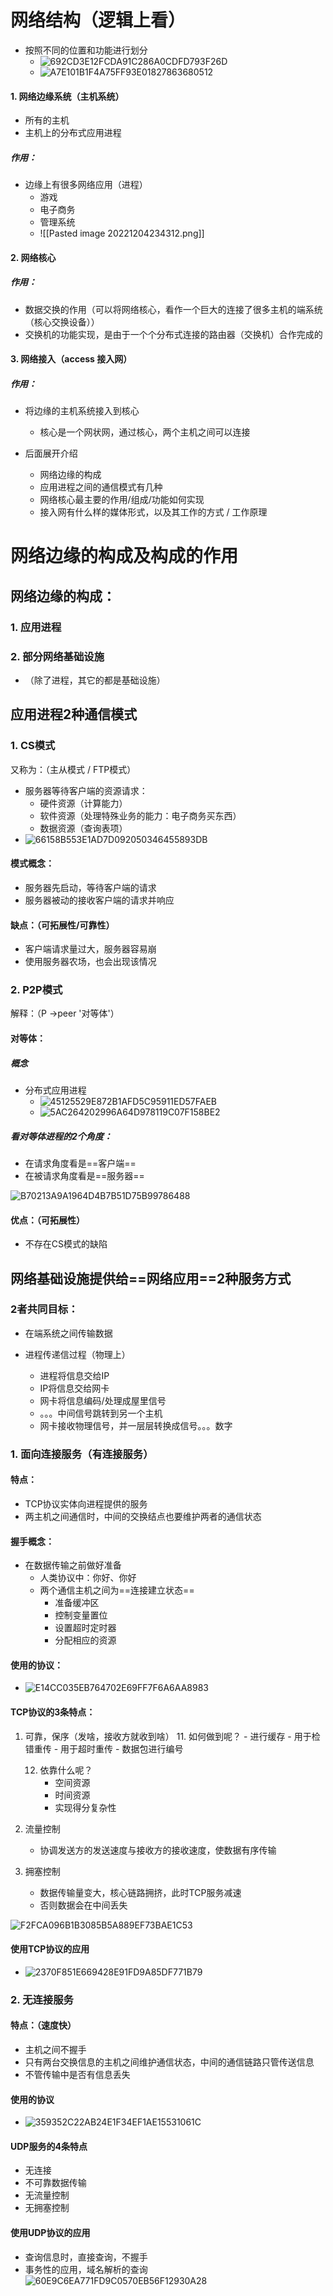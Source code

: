 # 网络结构（逻辑上看）
- 按照不同的位置和功能进行划分
  - ![692CD3E12FCDA91C286A0CDFD793F26D](https://cnchu-1310638968.cos.ap-nanjing.myqcloud.com/%E5%8D%9A%E5%AE%A2%E5%9B%BE%E7%89%87%E6%80%BB%E7%B1%BB/java/202304241326945.png)
  - ![A7E101B1F4A75FF93E01827863680512](https://cnchu-1310638968.cos.ap-nanjing.myqcloud.com/%E5%8D%9A%E5%AE%A2%E5%9B%BE%E7%89%87%E6%80%BB%E7%B1%BB/java/202304241326050.png)

#### 1. 网络边缘系统（主机系统）
- 所有的主机
- 主机上的分布式应用进程


##### 作用：
- 边缘上有很多网络应用（进程）
	- 游戏
	- 电子商务
	- 管理系统
	- ![[Pasted image 20221204234312.png]]



#### 2. 网络核心
##### 作用：
- 数据交换的作用（可以将网络核心，看作一个巨大的连接了很多主机的端系统（核心交换设备））
- 交换机的功能实现，是由于一个个分布式连接的路由器（交换机）合作完成的


#### 3. 网络接入（access 接入网）

##### 作用：
- 将边缘的主机系统接入到核心
	- 核心是一个网状网，通过核心，两个主机之间可以连接


- 后面展开介绍
	- 网络边缘的构成
	- 应用进程之间的通信模式有几种
	- 网络核心最主要的作用/组成/功能如何实现
	- 接入网有什么样的媒体形式，以及其工作的方式 / 工作原理

# 网络边缘的构成及构成的作用

## 网络边缘的构成：

### 1. 应用进程
### 2. 部分网络基础设施
- （除了进程，其它的都是基础设施）

## 应用进程2种通信模式

### 1. CS模式

又称为：（主从模式 / FTP模式）


- 服务器等待客户端的资源请求：
	- 硬件资源（计算能力）
	- 软件资源（处理特殊业务的能力：电子商务买东西）
	- 数据资源（查询表项）
- ![66158B553E1AD7D092050346455893DB](https://cnchu-1310638968.cos.ap-nanjing.myqcloud.com/%E5%8D%9A%E5%AE%A2%E5%9B%BE%E7%89%87%E6%80%BB%E7%B1%BB/java/202304241327559.png)


#### 模式概念：

- 服务器先启动，等待客户端的请求
- 服务器被动的接收客户端的请求并响应

#### 缺点：（可拓展性/可靠性）

- 客户端请求量过大，服务器容易崩
- 使用服务器农场，也会出现该情况

### 2. P2P模式

解释：（P ->peer '对等体'）

#### 对等体：

##### 概念

- 分布式应用进程
  - ![45125529E872B1AFD5C95911ED57FAEB](https://cnchu-1310638968.cos.ap-nanjing.myqcloud.com/%E5%8D%9A%E5%AE%A2%E5%9B%BE%E7%89%87%E6%80%BB%E7%B1%BB/java/202304241328076.png)
  - ![5AC264202996A64D978119C07F158BE2](https://cnchu-1310638968.cos.ap-nanjing.myqcloud.com/%E5%8D%9A%E5%AE%A2%E5%9B%BE%E7%89%87%E6%80%BB%E7%B1%BB/java/202304241328448.png)


##### 看对等体进程的2个角度：
- 在请求角度看是==客户端==
- 在被请求角度看是==服务器==

![B70213A9A1964D4B7B51D75B99786488](https://cnchu-1310638968.cos.ap-nanjing.myqcloud.com/%E5%8D%9A%E5%AE%A2%E5%9B%BE%E7%89%87%E6%80%BB%E7%B1%BB/java/202304241328566.png)

#### 优点：（可拓展性）

- 不存在CS模式的缺陷





## 网络基础设施提供给==网络应用==2种服务方式

### 2者共同目标：
- 在端系统之间传输数据

- 进程传递信过程（物理上）
	- 进程将信息交给IP
	- IP将信息交给网卡
	- 网卡将信息编码/处理成屋里信号
	- 。。。中间信号跳转到另一个主机
	- 网卡接收物理信号，并一层层转换成信号。。。数字


### 1. 面向连接服务（有连接服务）

#### 特点：
- TCP协议实体向进程提供的服务
- 两主机之间通信时，中间的交换结点也要维护两者的通信状态



#### 握手概念：
- 在数据传输之前做好准备
	- 人类协议中：你好、你好
	- 两个通信主机之间为==连接建立状态==
		- 准备缓冲区
		- 控制变量置位
		- 设置超时定时器
		- 分配相应的资源

#### 使用的协议：
- ![E14CC035EB764702E69FF7F6A6AA8983](https://cnchu-1310638968.cos.ap-nanjing.myqcloud.com/%E5%8D%9A%E5%AE%A2%E5%9B%BE%E7%89%87%E6%80%BB%E7%B1%BB/java/202304241328365.png)

#### TCP协议的3条特点：

1. 可靠，保序（发啥，接收方就收到啥）
	11. 如何做到呢？
		- 进行缓存
			- 用于检错重传
			- 用于超时重传
		- 数据包进行编号

	12. 依靠什么呢？
		- 空间资源
		- 时间资源
		- 实现得分复杂性

2.  流量控制
	- 协调发送方的发送速度与接收方的接收速度，使数据有序传输

3. 拥塞控制 
	- 数据传输量变大，核心链路拥挤，此时TCP服务减速
	- 否则数据会在中间丢失

![F2FCA096B1B3085B5A889EF73BAE1C53](https://cnchu-1310638968.cos.ap-nanjing.myqcloud.com/%E5%8D%9A%E5%AE%A2%E5%9B%BE%E7%89%87%E6%80%BB%E7%B1%BB/java/202304241329765.png)

#### 使用TCP协议的应用
- ![2370F851E669428E91FD9A85DF771B79](https://cnchu-1310638968.cos.ap-nanjing.myqcloud.com/%E5%8D%9A%E5%AE%A2%E5%9B%BE%E7%89%87%E6%80%BB%E7%B1%BB/java/202304241329622.png)

### 2. 无连接服务

#### 特点：（速度快）
- 主机之间不握手
- 只有两台交换信息的主机之间维护通信状态，中间的通信链路只管传送信息
- 不管传输中是否有信息丢失


#### 使用的协议

- ![359352C22AB24E1F34EF1AE15531061C](https://cnchu-1310638968.cos.ap-nanjing.myqcloud.com/%E5%8D%9A%E5%AE%A2%E5%9B%BE%E7%89%87%E6%80%BB%E7%B1%BB/java/202304241330878.png)


#### UDP服务的4条特点

- 无连接
- 不可靠数据传输
- 无流量控制
- 无拥塞控制

#### 使用UDP协议的应用
- 查询信息时，直接查询，不握手
- 事务性的应用，域名解析的查询
![60E9C6EA771FD9C0570EB56F12930A28](https://cnchu-1310638968.cos.ap-nanjing.myqcloud.com/%E5%8D%9A%E5%AE%A2%E5%9B%BE%E7%89%87%E6%80%BB%E7%B1%BB/java/202304241330923.png)







